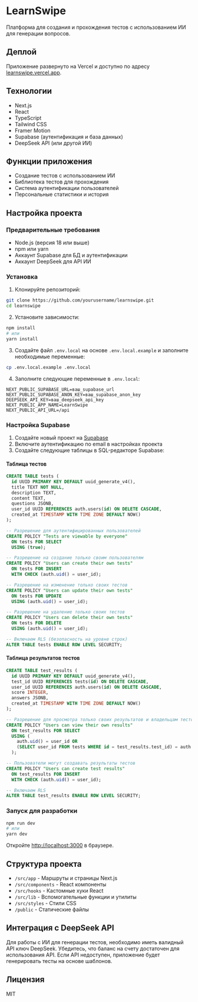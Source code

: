 # LearnSwipe

Платформа для создания и прохождения тестов с использованием ИИ для генерации вопросов.

## Деплой

Приложение развернуто на Vercel и доступно по адресу [learnswipe.vercel.app](https://learnswipe.vercel.app).

## Технологии

- Next.js
- React
- TypeScript
- Tailwind CSS
- Framer Motion
- Supabase (аутентификация и база данных)
- DeepSeek API (или другой ИИ)

## Функции приложения

- Создание тестов с использованием ИИ
- Библиотека тестов для прохождения
- Система аутентификации пользователей
- Персональные статистики и история

## Настройка проекта

### Предварительные требования

- Node.js (версия 18 или выше)
- npm или yarn
- Аккаунт Supabase для БД и аутентификации
- Аккаунт DeepSeek для API ИИ

### Установка

1. Клонируйте репозиторий:
```bash
git clone https://github.com/yourusername/learnswipe.git
cd learnswipe
```

2. Установите зависимости:
```bash
npm install
# или
yarn install
```

3. Создайте файл `.env.local` на основе `.env.local.example` и заполните необходимые переменные:
```bash
cp .env.local.example .env.local
```

4. Заполните следующие переменные в `.env.local`:
```
NEXT_PUBLIC_SUPABASE_URL=ваш_supabase_url
NEXT_PUBLIC_SUPABASE_ANON_KEY=ваш_supabase_anon_key
DEEPSEEK_API_KEY=ваш_deepseek_api_key
NEXT_PUBLIC_APP_NAME=LearnSwipe
NEXT_PUBLIC_API_URL=/api
```

### Настройка Supabase

1. Создайте новый проект на [Supabase](https://supabase.com/)
2. Включите аутентификацию по email в настройках проекта
3. Создайте следующие таблицы в SQL-редакторе Supabase:

#### Таблица тестов
```sql
CREATE TABLE tests (
  id UUID PRIMARY KEY DEFAULT uuid_generate_v4(),
  title TEXT NOT NULL,
  description TEXT,
  content TEXT,
  questions JSONB,
  user_id UUID REFERENCES auth.users(id) ON DELETE CASCADE,
  created_at TIMESTAMP WITH TIME ZONE DEFAULT NOW()
);

-- Разрешение для аутентифицированных пользователей
CREATE POLICY "Tests are viewable by everyone" 
  ON tests FOR SELECT 
  USING (true);

-- Разрешение на создание только своим пользователям
CREATE POLICY "Users can create their own tests" 
  ON tests FOR INSERT 
  WITH CHECK (auth.uid() = user_id);

-- Разрешение на изменение только своих тестов
CREATE POLICY "Users can update their own tests" 
  ON tests FOR UPDATE 
  USING (auth.uid() = user_id);

-- Разрешение на удаление только своих тестов
CREATE POLICY "Users can delete their own tests" 
  ON tests FOR DELETE 
  USING (auth.uid() = user_id);

-- Включаем RLS (безопасность на уровне строк)
ALTER TABLE tests ENABLE ROW LEVEL SECURITY;
```

#### Таблица результатов тестов
```sql
CREATE TABLE test_results (
  id UUID PRIMARY KEY DEFAULT uuid_generate_v4(),
  test_id UUID REFERENCES tests(id) ON DELETE CASCADE,
  user_id UUID REFERENCES auth.users(id) ON DELETE CASCADE,
  score INTEGER,
  answers JSONB,
  created_at TIMESTAMP WITH TIME ZONE DEFAULT NOW()
);

-- Разрешение для просмотра только своих результатов и владельцам тестов
CREATE POLICY "Users can view their own results" 
  ON test_results FOR SELECT 
  USING (
    auth.uid() = user_id OR 
    (SELECT user_id FROM tests WHERE id = test_results.test_id) = auth.uid()
  );

-- Пользователи могут создавать результаты тестов
CREATE POLICY "Users can create test results" 
  ON test_results FOR INSERT 
  WITH CHECK (auth.uid() = user_id);

-- Включаем RLS
ALTER TABLE test_results ENABLE ROW LEVEL SECURITY;
```

### Запуск для разработки

```bash
npm run dev
# или
yarn dev
```

Откройте [http://localhost:3000](http://localhost:3000) в браузере.

## Структура проекта

- `/src/app` - Маршруты и страницы Next.js
- `/src/components` - React компоненты
- `/src/hooks` - Кастомные хуки React
- `/src/lib` - Вспомогательные функции и утилиты
- `/src/styles` - Стили CSS
- `/public` - Статические файлы

## Интеграция с DeepSeek API

Для работы с ИИ для генерации тестов, необходимо иметь валидный API ключ DeepSeek. Убедитесь, что баланс на счету достаточен для использования API. Если API недоступен, приложение будет генерировать тесты на основе шаблонов.

## Лицензия

MIT
